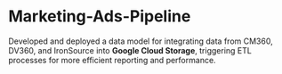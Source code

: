 # Marketing-Ads-Pipeline
Developed and deployed a data model for integrating data from CM360, DV360, and IronSource into **Google Cloud Storage**, triggering ETL processes for more efficient reporting and performance.

